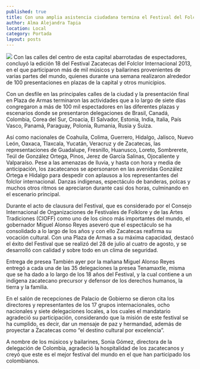 ```yaml
---
published: true
title: Con una amplia asistencia ciudadana termina el Festival del Folclor Internacional
author: Alma Alejandra Tapia
location: Local
category: Portada
layout: posts
---
```


![](http://i.imgur.com/Z109LKOm.jpg)
Con las calles del centro de esta capital abarrotadas de espectadores, concluyó la edición 18 del Festival Zacatecas del Folclor Internacional 2013, en el que participaron más de mil músicos y bailarines provenientes de varias partes del mundo, quienes durante una semana realizaron alrededor de 100 presentaciones en plazas de la capital y otros municipios.

Con un desfile en las principales calles de la ciudad y la presentación final en Plaza de Armas terminaron las actividades que a lo largo de siete días congregaron a más de 100 mil espectadores en las diferentes plazas y escenarios donde se presentaron delegaciones de Brasil, Canadá, Colombia, Corea del Sur, Croacia, El Salvador, Estonia, India, Italia, País Vasco, Panamá, Paraguay, Polonia, Rumania, Rusia y Suiza. 

Así como nacionales de Coahuila, Colima, Guerrero, Hidalgo, Jalisco, Nuevo León, Oaxaca, Tlaxcala, Yucatán, Veracruz y de Zacatecas, las representaciones de Guadalupe, Fresnillo, Huanusco, Loreto, Sombrerete, Teúl de González Ortega, Pinos, Jerez de García Salinas, Ojocaliente y Valparaíso.
Pese a las amenazas de lluvia, y hasta con hora y media de anticipación, los zacatecanos se apersonaron en las avenidas González Ortega e Hidalgo para despedir con aplausos a los representantes del folclor internacional. Danzas indígenas, espectáculo de banderas, polcas y muchos otros ritmos se apreciaron durante casi dos horas, culminando en el escenario principal.

Durante el acto de clausura del Festival, que es considerado por el Consejo Internacional de Organizaciones de Festivales de Folklore y de las Artes Tradiciones (CIOFF) como uno de los cinco más importantes del mundo, el gobernador Miguel Alonso Reyes aseveró que el espectáculo se ha consolidado a lo largo de los años y con ello Zacatecas reafirma su vocación cultural.
Con una Plaza de Armas a su máxima capacidad, destacó el éxito del Festival que se realizó del 28 de julio al cuatro de agosto, y se desarrolló con calidad y sobre todo en un clima de seguridad.

Entrega de presea
También ayer por la mañana Miguel Alonso Reyes entregó a cada una de las 35 delegaciones la presea Tenamaxtle, misma que se ha dado a lo largo de los 18 años del Festival, y la cual contiene a un indígena zacatecano precursor y defensor de los derechos humanos, la tierra y la familia. 

En el salón de recepciones de Palacio de Gobierno se dieron cita los directores y representantes de los 17 grupos internacionales, ocho nacionales y siete delegaciones locales, a los cuales el mandatario agradeció su participación, considerando que la misión de este festival se ha cumplido, es decir, dar un mensaje de paz y hermandad, además de proyectar a Zacatecas como “el destino cultural por excelencia”. 

 A nombre de los músicos y bailarines, Sonia Gómez, directora de la delegación de Colombia, agradeció la hospitalidad de los zacatecanos y creyó que este es el mejor festival del mundo en el que han participado los colombianos. 
